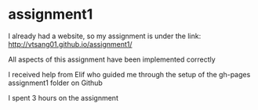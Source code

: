 # assignment1

I already had a website, so my assignment is under the 
link: http://vtsang01.github.io/assignment1/

All aspects of this assignment have been implemented correctly

I received help from Elif who guided me through the setup of 
the gh-pages assignment1 folder on Github

I spent 3 hours on the assignment